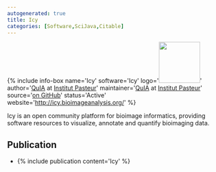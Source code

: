 ```yaml
---
autogenerated: true
title: Icy
categories: [Software,SciJava,Citable]
---
```


{% include info-box name='Icy'
software='Icy'
logo='<img src="/media/icy-icon.png" width="96"/>'
author='[QuIA](http://www.bioimageanalysis.org/) at [Institut Pasteur](http://www.pasteur.fr/en)'
maintainer='[QuIA](http://www.bioimageanalysis.org/) at [Institut Pasteur](http://www.pasteur.fr/en)'
source='[on GitHub](https://github.com/Icy-imaging)'
status='Active'
website='http://icy.bioimageanalysis.org/'
%}

Icy is an open community platform for bioimage informatics, providing software resources to visualize, annotate and quantify bioimaging data.

## Publication

-   {% include publication content='Icy' %}

  
